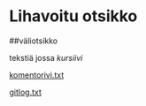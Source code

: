 # **Lihavoitu otsikko**

##väliotsikko

tekstiä jossa *kursiivi*

[komentorivi.txt](komentorivi.txt)

[gitlog.txt](gitlog.txt)
